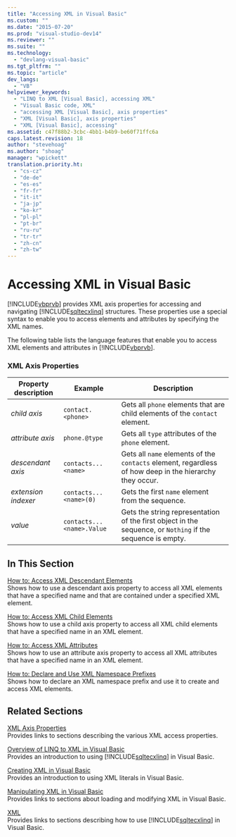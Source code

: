 ```yaml
---
title: "Accessing XML in Visual Basic"
ms.custom: ""
ms.date: "2015-07-20"
ms.prod: "visual-studio-dev14"
ms.reviewer: ""
ms.suite: ""
ms.technology: 
  - "devlang-visual-basic"
ms.tgt_pltfrm: ""
ms.topic: "article"
dev_langs: 
  - "VB"
helpviewer_keywords: 
  - "LINQ to XML [Visual Basic], accessing XML"
  - "Visual Basic code, XML"
  - "accessing XML [Visual Basic], axis properties"
  - "XML [Visual Basic], axis properties"
  - "XML [Visual Basic], accessing"
ms.assetid: c47f88b2-3cbc-4bb1-b4b9-be60f71ffc6a
caps.latest.revision: 18
author: "stevehoag"
ms.author: "shoag"
manager: "wpickett"
translation.priority.ht: 
  - "cs-cz"
  - "de-de"
  - "es-es"
  - "fr-fr"
  - "it-it"
  - "ja-jp"
  - "ko-kr"
  - "pl-pl"
  - "pt-br"
  - "ru-ru"
  - "tr-tr"
  - "zh-cn"
  - "zh-tw"
---
```

# Accessing XML in Visual Basic
[!INCLUDE[vbprvb](../../../../csharp\programming-guide\concepts\linq/includes/vbprvb_md.md)] provides XML axis properties for accessing and navigating [!INCLUDE[sqltecxlinq](../../../../csharp\programming-guide\concepts\linq/includes/sqltecxlinq_md.md)] structures. These properties use a special syntax to enable you to access elements and attributes by specifying the XML names.  
  
 The following table lists the language features that enable you to access XML elements and attributes in [!INCLUDE[vbprvb](../../../../csharp\programming-guide\concepts\linq/includes/vbprvb_md.md)].  
  
### XML Axis Properties  
  
|Property description|Example|Description|  
|--------------------------|-------------|-----------------|  
|*child axis*|`contact.<phone>`|Gets all `phone` elements that are child elements of the `contact` element.|  
|*attribute axis*|`phone.@type`|Gets all `type` attributes of the `phone` element.|  
|*descendant axis*|`contacts...<name>`|Gets all `name` elements of the `contacts` element, regardless of how deep in the hierarchy they occur.|  
|*extension indexer*|`contacts...<name>(0)`|Gets the first `name` element from the sequence.|  
|*value*|`contacts...<name>.Value`|Gets the string representation of the first object in the sequence, or `Nothing` if the sequence is empty.|  
  
## In This Section  
 [How to: Access XML Descendant Elements](../../../../visual-basic\programming-guide\language-features\xml/how-to-access-xml-descendant-elements.md)  
 Shows how to use a descendant axis property to access all XML elements that have a specified name and that are contained under a specified XML element.  
  
 [How to: Access XML Child Elements](../../../../visual-basic\programming-guide\language-features\xml/how-to-access-xml-child-elements.md)  
 Shows how to use a child axis property to access all XML child elements that have a specified name in an XML element.  
  
 [How to: Access XML Attributes](../../../../visual-basic\programming-guide\language-features\xml/how-to-access-xml-attributes.md)  
 Shows how to use an attribute axis property to access all XML attributes that have a specified name in an XML element.  
  
 [How to: Declare and Use XML Namespace Prefixes](../../../../visual-basic\programming-guide\language-features\xml/how-to-declare-and-use-xml-namespace-prefixes.md)  
 Shows how to declare an XML namespace prefix and use it to create and access XML elements.  
  
## Related Sections  
 [XML Axis Properties](../../../../visual-basic\language-reference\xml-axis/xml-axis-properties.md)  
 Provides links to sections describing the various XML access properties.  
  
 [Overview of LINQ to XML in Visual Basic](../../../../visual-basic\programming-guide\language-features\xml/overview-of-linq-to-xml.md)  
 Provides an introduction to using [!INCLUDE[sqltecxlinq](../../../../csharp\programming-guide\concepts\linq/includes/sqltecxlinq_md.md)] in Visual Basic.  
  
 [Creating XML in Visual Basic](../../../../visual-basic\programming-guide\language-features\xml/creating-xml.md)  
 Provides an introduction to using XML literals in Visual Basic.  
  
 [Manipulating XML in Visual Basic](../../../../visual-basic\programming-guide\language-features\xml/manipulating-xml.md)  
 Provides links to sections about loading and modifying XML in Visual Basic.  
  
 [XML](../../../../visual-basic\programming-guide\language-features\xml/index.md)  
 Provides links to sections describing how to use [!INCLUDE[sqltecxlinq](../../../../csharp\programming-guide\concepts\linq/includes/sqltecxlinq_md.md)] in Visual Basic.
